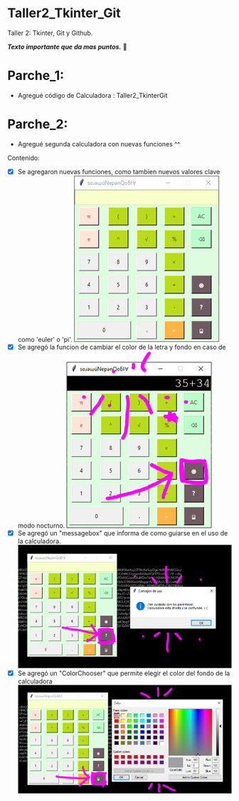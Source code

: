 # Taller2_Tkinter_Git
Taller 2: Tkinter, Git y Github.

***Texto importante que da mas puntos.*** :mage:

# Parche_1:

* Agregué código de Calculadora : Taller2_TkinterGit
  
# Parche_2:

* Agregué segunda calculadora con nuevas funciones ^^
 
Contenido:
  
- [x] Se agregaron nuevas funciones, como tambien nuevos valores clave como 'euler' o 'pi'.
![Aquí la descripción de la imagen por si no carga](https://github.com/Lomi5/Taller2_Tkinter_Git/blob/main/Evidencia%20calculadora/CalculadoraBase.png)
- [x] Se agregó la funcion de cambiar el color de la letra y fondo en caso de modo nocturno.
![Aquí la descripción de la imagen por si no carga](https://github.com/Lomi5/Taller2_Tkinter_Git/blob/main/Evidencia%20calculadora/CalculadoraCambioFG.png)   
- [x] Se agregó un "messagebox" que informa de como guiarse en el uso de la calculadora.
![Aquí la descripción de la imagen por si no carga](https://github.com/Lomi5/Taller2_Tkinter_Git/blob/main/Evidencia%20calculadora/CalculadoraMessageBox.png)    
- [x] Se agregó un "ColorChooser" que permite elegir el color del fondo de la calculadora
![Aquí la descripción de la imagen por si no carga](https://github.com/Lomi5/Taller2_Tkinter_Git/blob/main/Evidencia%20calculadora/CalculadoraColor.png)

